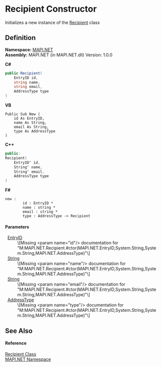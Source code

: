 # Recipient Constructor


Initializes a new instance of the <a href="661b1e87-cef6-6469-0805-eb273bffec6d.md">Recipient</a> class



## Definition
**Namespace:** <a href="5bef4637-66f8-16d4-e5f4-4d0da57a1538.md">MAPI.NET</a>  
**Assembly:** MAPI.NET (in MAPI.NET.dll) Version: 1.0.0

**C#**
``` C#
public Recipient(
	EntryID id,
	string name,
	string email,
	AddressType type
)
```
**VB**
``` VB
Public Sub New ( 
	id As EntryID,
	name As String,
	email As String,
	type As AddressType
)
```
**C++**
``` C++
public:
Recipient(
	EntryID^ id, 
	String^ name, 
	String^ email, 
	AddressType type
)
```
**F#**
``` F#
new : 
        id : EntryID * 
        name : string * 
        email : string * 
        type : AddressType -> Recipient
```



#### Parameters
<dl><dt>  <a href="db2ff999-cb6d-b06d-47cc-55b8797d7482.md">EntryID</a></dt><dd>\[Missing &lt;param name="id"/&gt; documentation for "M:MAPI.NET.Recipient.#ctor(MAPI.NET.EntryID,System.String,System.String,MAPI.NET.AddressType)"\]</dd><dt>  <a href="https://learn.microsoft.com/dotnet/api/system.string" target="_blank" rel="noopener noreferrer">String</a></dt><dd>\[Missing &lt;param name="name"/&gt; documentation for "M:MAPI.NET.Recipient.#ctor(MAPI.NET.EntryID,System.String,System.String,MAPI.NET.AddressType)"\]</dd><dt>  <a href="https://learn.microsoft.com/dotnet/api/system.string" target="_blank" rel="noopener noreferrer">String</a></dt><dd>\[Missing &lt;param name="email"/&gt; documentation for "M:MAPI.NET.Recipient.#ctor(MAPI.NET.EntryID,System.String,System.String,MAPI.NET.AddressType)"\]</dd><dt>  <a href="549f17d5-0e76-b912-7cc0-521750417dfa.md">AddressType</a></dt><dd>\[Missing &lt;param name="type"/&gt; documentation for "M:MAPI.NET.Recipient.#ctor(MAPI.NET.EntryID,System.String,System.String,MAPI.NET.AddressType)"\]</dd></dl>

## See Also


#### Reference
<a href="661b1e87-cef6-6469-0805-eb273bffec6d.md">Recipient Class</a>  
<a href="5bef4637-66f8-16d4-e5f4-4d0da57a1538.md">MAPI.NET Namespace</a>  
